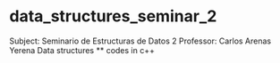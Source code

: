 # data_structures_seminar_2
Subject: Seminario de Estructuras de Datos 2 Professor: Carlos Arenas Yerena Data structures ** codes in c++
